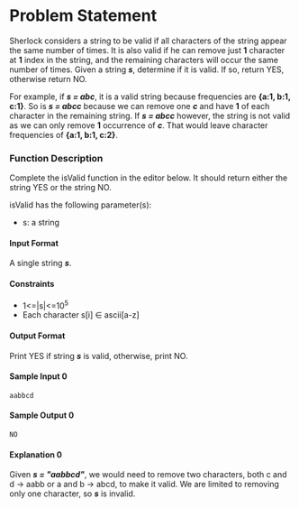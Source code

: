 # Problem Statement
Sherlock considers a string to be valid if all characters of the string appear the same number of times. It is also valid if he can remove just **1** character at **1** index in the string, and the remaining characters will occur the same number of times. Given a string ***s***, determine if it is valid. If so, return YES, otherwise return NO.

For example, if ***s = abc***, it is a valid string because frequencies are **{a:1, b:1, c:1}**. So is ***s = abcc*** because we can remove one ***c*** and have **1** of each character in the remaining string. If ***s = abcc*** however, the string is not valid as we can only remove **1** occurrence of ***c***. That would leave character frequencies of **{a:1, b:1, c:2}**.

### Function Description

Complete the isValid function in the editor below. It should return either the string YES or the string NO.

isValid has the following parameter(s):

+ s: a string

#### Input Format

A single string ***s***.

#### Constraints
+ 1<=|s|<=10<sup>5</sup>
+ Each character s[i] &#8712; ascii[a-z]

#### Output Format

Print YES if string ***s*** is valid, otherwise, print NO.

#### Sample Input 0
```
aabbcd
```
#### Sample Output 0
```
NO
```
#### Explanation 0

Given ***s = "aabbcd"***, we would need to remove two characters, both c and d -> aabb or a and b -> abcd, to make it valid. We are limited to removing only one character, so ***s*** is invalid.